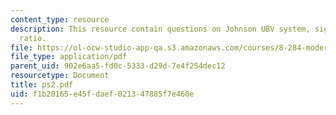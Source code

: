 ```yaml
---
content_type: resource
description: This resource contain questions on Johnson UBV system, signal-to-noise
  ratio.
file: https://ol-ocw-studio-app-qa.s3.amazonaws.com/courses/8-284-modern-astrophysics-spring-2006/f1b20165e45fdaef021347885f7e460e_ps2.pdf
file_type: application/pdf
parent_uid: 902e6aa5-fd0c-5333-d29d-7e4f254dec12
resourcetype: Document
title: ps2.pdf
uid: f1b20165-e45f-daef-0213-47885f7e460e
---
```

